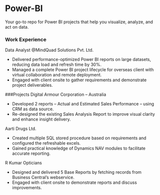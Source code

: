 # Power-BI
Your go-to repo for Power BI projects that help you visualize, analyze, and act on data.

### Work Experience
Data Analyst @MindQuad Solutions Pvt. Ltd.
- Delivered performance-optimized Power BI reports on large datasets, reducing data load and refresh time by 30%.
- Managed a complete Power BI project lifecycle for overseas client with virtual collaboration and remote deployment.
- Engaged with client onsite to gather requirements and demonstrate project deliverables.

###Projects
Digital Armour Corporation – Australia
- Developed 2 reports – Actual and Estimated Sales Performance – using CRM as data source.
- Re-designed the existing Sales Analysis Report to improve visual clarity and enhance insight delivery.

Aarti Drugs Ltd.
- Created multiple SQL stored procedure based on requirements and configured the refreshable excels.
- Gained practical knowledge of Dynamics NAV modules to facilitate accurate reporting.

R Kumar Opticians									   
- Designed and delivered 5 Base Reports by fetching records from Business Central’s webservice.
- Engaged with client onsite to demonstrate reports and discuss improvements.
